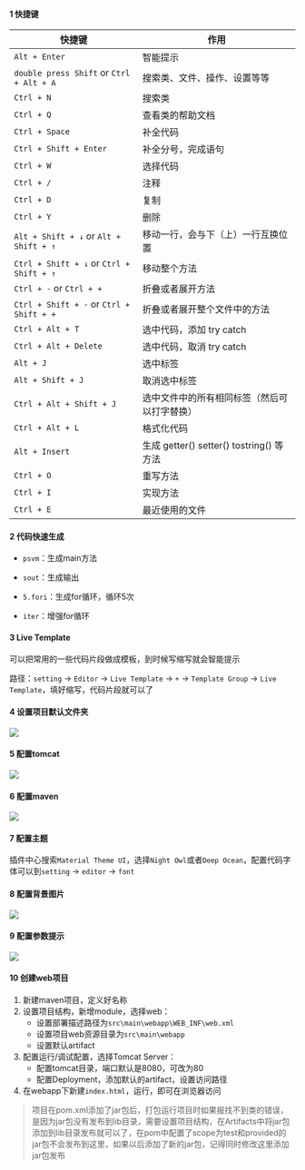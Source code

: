 #### 1 快捷键

快捷键 | 作用
-|-
`Alt + Enter`      | 智能提示
`double press Shift` or `Ctrl + Alt + A` | 搜索类、文件、操作、设置等等
`Ctrl + N`         | 搜索类
`Ctrl + Q`         | 查看类的帮助文档
`Ctrl + Space`     | 补全代码
`Ctrl + Shift + Enter` | 补全分号，完成语句
`Ctrl + W`         | 选择代码
`Ctrl + /`         | 注释
`Ctrl + D`         | 复制
`Ctrl + Y`         | 删除
`Alt + Shift + ↓` or `Alt + Shift + ↑`  | 移动一行，会与下（上）一行互换位置
`Ctrl + Shift + ↓` or `Ctrl + Shift + ↑`  | 移动整个方法
`Ctrl + -` or `Ctrl + +` | 折叠或者展开方法 
`Ctrl + Shift + -` or `Ctrl + Shift + +` | 折叠或者展开整个文件中的方法 
`Ctrl + Alt + T`         | 选中代码，添加 try catch
`Ctrl + Alt + Delete`   | 选中代码，取消 try catch
`Alt + J`         | 选中标签
`Alt + Shift + J`         | 取消选中标签
`Ctrl + Alt + Shift + J`         | 选中文件中的所有相同标签（然后可以打字替换）
`Ctrl + Alt + L`         |    格式化代码
`Alt + Insert`     |      生成 getter() setter() tostring() 等方法 
`Ctrl + O`         |      重写方法
`Ctrl + I`         |      实现方法
`Ctrl + E`         |      最近使用的文件

#### 2 代码快速生成

- `psvm`：生成main方法

- `sout`：生成输出

- `5.fori`：生成for循环，循环5次

- `iter`：增强for循环

#### 3 Live Template

可以把常用的一些代码片段做成模板，到时候写缩写就会智能提示

路径：`setting` ->  `Editor` -> `Live Template` -> `+` -> `Template Group` -> `Live Template`，填好缩写，代码片段就可以了

#### 4 设置项目默认文件夹

![](https://cdn.jsdelivr.net/gh/ixcw/note/images/software/idea/default-project-directory.png)

#### 5 配置tomcat

![](https://cdn.jsdelivr.net/gh/ixcw/note/images/software/idea/config-tomcat.png)

#### 6 配置maven

![](https://cdn.jsdelivr.net/gh/ixcw/note/images/software/idea/config-maven.png)

#### 7 配置主题

插件中心搜索`Material Theme UI`，选择`Night Owl`或者`Deep Ocean`，配置代码字体可以到`setting` -> `editor` -> `font`

#### 8 配置背景图片

![](https://cdn.jsdelivr.net/gh/ixcw/note/images/software/idea/background-image.png)

#### 9 配置参数提示

![](https://cdn.jsdelivr.net/gh/ixcw/note/images/software/idea/code-completion.png)

#### 10 创建web项目

1. 新建maven项目，定义好名称
2. 设置项目结构，新增module，选择web：
   - 设置部署描述路径为`src\main\webapp\WEB_INF\web.xml`
   - 设置项目web资源目录为`src\main\webapp`
   - 设置默认artifact
3. 配置运行/调试配置，选择Tomcat Server：
   - 配置tomcat目录，端口默认是8080，可改为80
   - 配置Deployment，添加默认的artifact，设置访问路径
4. 在webapp下新建`index.html`，运行，即可在浏览器访问

>项目在pom.xml添加了jar包后，打包运行项目时如果报找不到类的错误，是因为jar包没有发布到lib目录，需要设置项目结构，在Artifacts中将jar包添加到lib目录发布就可以了，在pom中配置了scope为test和provided的jar包不会发布到这里，如果以后添加了新的jar包，记得同时修改这里添加jar包发布